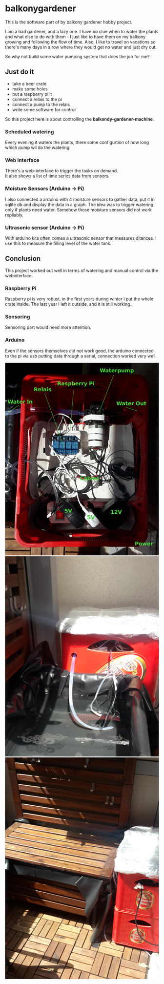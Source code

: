 # balkonygardener

This is the software part of by balkony gardener hobby project.

I am a bad gardener, and a lazy one.
I have no clue when to water the plants and what else to do with them - I just
like to have them on my balkony growing and following the flow of time. 
Also, I like to travel on vacations so there's many days in a row where they would get
no water and just dry out.

So why not build some water pumping system that does the job for me?

## Just do it

* take a beer crate
* make some holes
* put a raspberry pi it
* connect a relais to the pi 
* connect a pump to the relais
* write some software for control  

So this project here is about controlling the **balkondy-gardener-machine**.

### Scheduled watering
Every evening it waters the plants, there some configurtion of how long which pump wil do the watering.

### Web interface  
There's a web-interface to trigger the tasks on demand.  
It also shows a list of time series data from sensors.

### Moisture Sensors (Arduino -> Pi)
I also connected a arduino with 4 moisture sensors to gather data, put it in sqlite db and display the data
in a graph. The idea was to trigger watering only if plants need water. Somehow those moisture sensors did
not work repliably.

### Ultrasonic sensor (Arduino -> Pi)
With arduino kits often comes a ultrasonic sensor that measures ditances.
I use this to measure the filling level of the water tank.

## Conclusion
This project worked out well in terms of watering and manual control via the webinterface.

### Raspberry Pi
Raspberry pi is very robust, in the first years during winter I put the whole crate inside.
The last year I left it outside, and it is still working.
  
### Sensoring
Sensoring part would need more attention.

### Arduino
Even if the sensors themselves did not work good, the arduino connected  
to the pi via usb putting data through a serial, connection worked very well.


![Top View](photos/bierkasten_top.jpg)
![Top View](photos/bierkasten_left.jpg)
![Top View](photos/bierkasten_watertank_front.jpg)